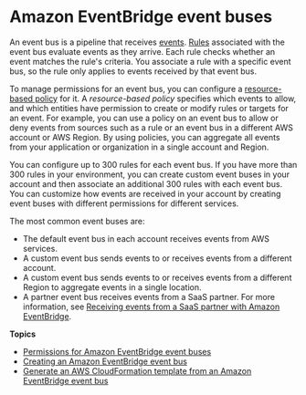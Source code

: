 # Amazon EventBridge event buses<a name="eb-event-bus"></a>

An event bus is a pipeline that receives [events](eb-events.md)\. [Rules](eb-rules.md) associated with the event bus evaluate events as they arrive\. Each rule checks whether an event matches the rule's criteria\. You associate a rule with a specific event bus, so the rule only applies to events received by that event bus\. 

To manage permissions for an event bus, you can configure a [resource\-based policy](eb-use-resource-based.md) for it\. A *resource\-based policy* specifies which events to allow, and which entities have permission to create or modify rules or targets for an event\. For example, you can use a policy on an event bus to allow or deny events from sources such as a rule or an event bus in a different AWS account or AWS Region\. By using policies, you can aggregate all events from your application or organization in a single account and Region\.

You can configure up to 300 rules for each event bus\. If you have more than 300 rules in your environment, you can create custom event buses in your account and then associate an additional 300 rules with each event bus\. You can customize how events are received in your account by creating event buses with different permissions for different services\.

The most common event buses are:
+ The default event bus in each account receives events from AWS services\.
+ A custom event bus sends events to or receives events from a different account\.
+ A custom event bus sends events to or receives events from a different Region to aggregate events in a single location\.
+ A partner event bus receives events from a SaaS partner\. For more information, see [Receiving events from a SaaS partner with Amazon EventBridge](eb-saas.md)\.





**Topics**
+ [Permissions for Amazon EventBridge event buses](eb-event-bus-perms.md)
+ [Creating an Amazon EventBridge event bus](eb-create-event-bus.md)
+ [Generate an AWS CloudFormation template from an Amazon EventBridge event bus](eb-generate-event-bus-template.md)